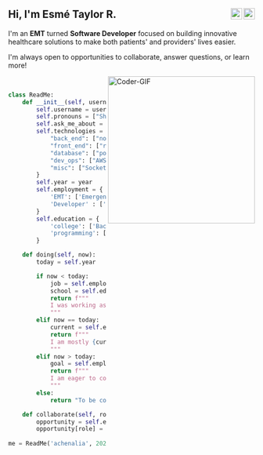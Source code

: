 <h2>Hi, I'm Esmé Taylor R.
  <a href="https://github.com/achenalia">
  <img align="right" alt="Esmé's Github" width="23px" src="https://cdn.jsdelivr.net/npm/simple-icons@v3/icons/github.svg" />
  </a>
  <a href="mailto:esme.taylor.richardson@gmail.com">
  <img align="right" alt="Esmé's Email" width="23px" src="https://cdn.jsdelivr.net/npm/simple-icons@3.1.0/icons/gmail.svg" />
  </a>
</h2>


I'm an **EMT** turned **Software Developer** focused on building innovative healthcare solutions to make both patients' and providers' lives easier.

I'm always open to opportunities to collaborate, answer questions, or learn more!

<div>
  <img align="right" alt="Coder-GIF" width="300px" src="https://miro.medium.com/v2/resize:fit:700/1*krJsZsRUsIz3kCEW8VaC0A.gif" />
</div>
<br />

```python
class ReadMe:
    def __init__(self, username, year):
        self.username = username
        self.pronouns = ["She", "Her"]
        self.ask_me_about = ["software dev", "web dev", "tech"]
        self.technologies = {
            "back_end": ["nodejs", "express", "django", "python"],
            "front_end": ["react"],
            "database": ["postgresql"],
            "dev_ops": ["AWS", "Docker", "Git"],
            "misc": ["Socket.IO"]
        }
        self.year = year
        self.employment = {
            'EMT': ['Emergency Medical Technician', 'Atlanta, Ga'],
            'Developer' : ['Developer', 'Online']            
        }
        self.education = {
            'college': ['Bachelor of Arts in Computer Science (B.A.)', 'University'],
            'programming': ['Self-Taught', 'Projects']
        }

    def doing(self, now):
        today = self.year

        if now < today:
            job = self.employment['EMT']
            school = self.education['college']
            return f"""
            I was working as an {job[0]} in {job[1]} while pursuing a {school[0]} at {school[1]}.
            """
        elif now == today:
            current = self.education['programming']
            return f"""
            I am mostly {current[0]}, learning from my many {current[1]}!
            """
        elif now > today:
            goal = self.employment['developer']
            return f"""
            I am eager to collaborate with other {goal[0]}s, feel free to contact me {goal[1]}.
            """
        else:
            return "To be continued..."

    def collaborate(self, role, organization, location):
        opportunity = self.employment
        opportunity[role] = [organization, location]
        
me = ReadMe('achenalia', 2024)
```
